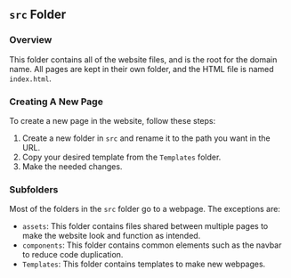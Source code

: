 ## `src` Folder
### Overview
This folder contains all of the website files, and is the root for the domain name. All pages are kept in their own folder, and the HTML file is named `index.html`.

### Creating A New Page
To create a new page in the website, follow these steps:

1. Create a new folder in `src` and rename it to the path you want in the URL.
2. Copy your desired template from the `Templates` folder.
3. Make the needed changes.

### Subfolders
Most of the folders in the `src` folder go to a webpage. The exceptions are:

-   `assets`: This folder contains files shared between multiple pages to make the website look and function as intended.
-   `components`: This folder contains common elements such as the navbar to reduce code duplication.
-   `Templates`: This folder contains templates to make new webpages.
